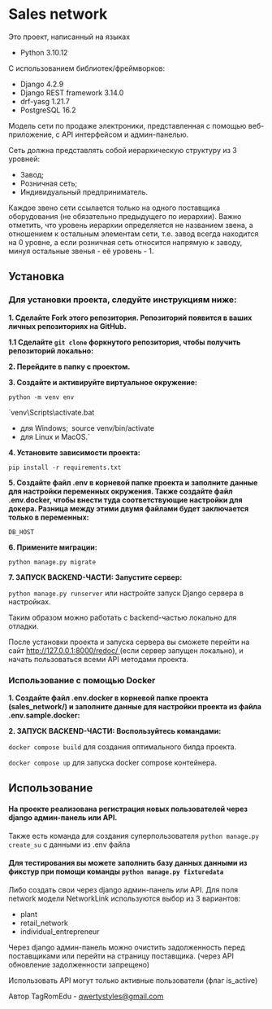 # **Sales network**

Это проект, написанный на языках 

- Python 3.10.12

С использованием библиотек/фреймворков:
- Django 4.2.9
- Django REST framework 3.14.0
- drf-yasg 1.21.7
- PostgreSQL 16.2

Модель сети по продаже электроники, представленная с помощью веб-приложение, с API интерфейсом и админ-панелью. 

Сеть должна представлять собой иерархическую структуру из 3 уровней:
* Завод;
* Розничная сеть;
* Индивидуальный предприниматель. 

Каждое звено сети ссылается только на одного поставщика оборудования (не обязательно предыдущего по иерархии). 
Важно отметить, что уровень иерархии определяется не названием звена, а отношением к остальным элементам сети, 
т.е. завод всегда находится на 0 уровне, а если розничная сеть относится напрямую к заводу, минуя остальные 
звенья - её уровень - 1.


## **Установка**
### Для установки проекта, следуйте инструкциям ниже:

**<p>1. Сделайте Fork этого репозитория. Репозиторий появится в ваших личных репозиториях на GitHub.</p>**

**1.1 Сделайте `git clone` форкнутого репозитория, чтобы получить репозиторий локально:**

**<p>2. Перейдите в папку с проектом.</p>**

**<p>3. Создайте и активируйте виртуальное окружение:</p>**

`python -m venv env`

`venv\Scripts\activate.bat
 - для Windows;`
`source venv/bin/activate
 - для Linux и MacOS.`

**<p>4. Установите зависимости проекта:</p>**

`pip install -r requirements.txt`

**<p>5. Создайте файл .env в корневой папке проекта и заполните данные для настройки переменных окружения. 
Также создайте файл .env.docker, чтобы внести туда соответствующие настройки для докера. Разница между этими двумя файлами будет заключается только в переменных:</p>**

`DB_HOST`

**<p>6. Примените миграции:</p>**

`python manage.py migrate`

**<p>7. ЗАПУСК BACKEND-ЧАСТИ: Запустите сервер:</p>**

`python manage.py runserver` или настройте запуск Django сервера в настройках.

Таким образом можно работать с backend-частью локально для отладки.

После установки проекта и запуска сервера вы сможете перейти на сайт 
[http://127.0.0.1:8000/redoc/ ](http://127.0.0.1:8000/redoc/)
(если сервер запущен локально), и начать пользоваться всеми API методами проекта.  

### Использование с помощью Docker
**<p>1. Создайте файл .env.docker в корневой папке проекта (sales_network/) и заполните данные для настройки проекта из файла .env.sample.docker:</p>**

**<p>2. ЗАПУСК BACKEND-ЧАСТИ: Воспользуйтесь командами:</p>**

`docker compose build` для создания оптимального билда проекта.

`docker compose up` для запуска docker compose контейнера.


## **Использование**
#### На проекте реализована регистрация новых пользователей через django админ-панель или API.
Также есть команда для создания суперпользователя `python manage.py create_su` с данными из .env файла

#### Для тестирования вы можете заполнить базу данных данными из фикстур при помощи команды `python manage.py fixturedata`

Либо создать свои через django админ-панель или API. 
Для поля network модели NetworkLink используются выбор из 3 вариантов:
* plant
* retail_network
* individual_entrepreneur


Через django админ-панель можно очистить задолженность перед поставщиками или перейти на страницу поставщика. (через API
обновление задолженности запрещено)

Использовать API могут только активные пользователи (флаг is_active)

Автор
TagRomEdu - qwertystyles@gmail.com
